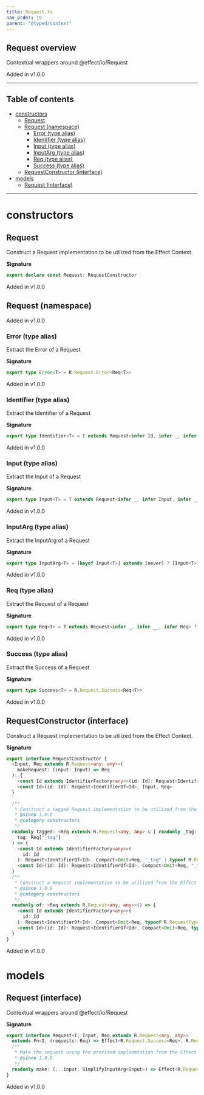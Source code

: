 ```yaml
---
title: Request.ts
nav_order: 19
parent: "@typed/context"
---
```


## Request overview

Contextual wrappers around @effect/io/Request

Added in v1.0.0

---

<h2 class="text-delta">Table of contents</h2>

- [constructors](#constructors)
  - [Request](#request)
  - [Request (namespace)](#request-namespace)
    - [Error (type alias)](#error-type-alias)
    - [Identifier (type alias)](#identifier-type-alias)
    - [Input (type alias)](#input-type-alias)
    - [InputArg (type alias)](#inputarg-type-alias)
    - [Req (type alias)](#req-type-alias)
    - [Success (type alias)](#success-type-alias)
  - [RequestConstructor (interface)](#requestconstructor-interface)
- [models](#models)
  - [Request (interface)](#request-interface)

---

# constructors

## Request

Construct a Request implementation to be utilized from the Effect Context.

**Signature**

```ts
export declare const Request: RequestConstructor
```

Added in v1.0.0

## Request (namespace)

Added in v1.0.0

### Error (type alias)

Extract the Error of a Request

**Signature**

```ts
export type Error<T> = R.Request.Error<Req<T>>
```

Added in v1.0.0

### Identifier (type alias)

Extract the Identifier of a Request

**Signature**

```ts
export type Identifier<T> = T extends Request<infer Id, infer _, infer __> ? Id : never
```

Added in v1.0.0

### Input (type alias)

Extract the Input of a Request

**Signature**

```ts
export type Input<T> = T extends Request<infer _, infer Input, infer __> ? Input : never
```

Added in v1.0.0

### InputArg (type alias)

Extract the InputArg of a Request

**Signature**

```ts
export type InputArg<T> = [keyof Input<T>] extends [never] ? [Input<T>?] : [Input<T>]
```

Added in v1.0.0

### Req (type alias)

Extract the Request of a Request

**Signature**

```ts
export type Req<T> = T extends Request<infer _, infer __, infer Req> ? Req : never
```

Added in v1.0.0

### Success (type alias)

Extract the Success of a Request

**Signature**

```ts
export type Success<T> = R.Request.Success<Req<T>>
```

Added in v1.0.0

## RequestConstructor (interface)

Construct a Request implementation to be utilized from the Effect Context.

**Signature**

```ts
export interface RequestConstructor {
  <Input, Req extends R.Request<any, any>>(
    makeRequest: (input: Input) => Req
  ): {
    <const Id extends IdentifierFactory<any>>(id: Id): Request<IdentifierOf<Id>, Input, Req>
    <const Id>(id: Id): Request<IdentifierOf<Id>, Input, Req>
  }

  /**
   * Construct a tagged Request implementation to be utilized from the Effect Context.
   * @since 1.0.0
   * @category constructors
   */
  readonly tagged: <Req extends R.Request<any, any> & { readonly _tag: string }>(
    tag: Req["_tag"]
  ) => {
    <const Id extends IdentifierFactory<any>>(
      id: Id
    ): Request<IdentifierOf<Id>, Compact<Omit<Req, "_tag" | typeof R.RequestTypeId>>, Req>
    <const Id>(id: Id): Request<IdentifierOf<Id>, Compact<Omit<Req, "_tag" | typeof R.RequestTypeId>>, Req>
  }
  /**
   * Construct a Request implementation to be utilized from the Effect Context.
   * @since 1.0.0
   * @category constructors
   */
  readonly of: <Req extends R.Request<any, any>>() => {
    <const Id extends IdentifierFactory<any>>(
      id: Id
    ): Request<IdentifierOf<Id>, Compact<Omit<Req, typeof R.RequestTypeId>>, Req>
    <const Id>(id: Id): Request<IdentifierOf<Id>, Compact<Omit<Req, typeof R.RequestTypeId>>, Req>
  }
}
```

Added in v1.0.0

# models

## Request (interface)

Contextual wrappers around @effect/io/Request

**Signature**

```ts
export interface Request<I, Input, Req extends R.Request<any, any>>
  extends Fn<I, (requests: Req) => Effect<R.Request.Success<Req>, R.Request.Error<Req>>> {
  /**
   * Make the request using the provided impleemtation from the Effect Context.
   * @since 1.0.0
   */
  readonly make: (...input: SimplifyInputArg<Input>) => Effect<R.Request.Success<Req>, R.Request.Error<Req>, I>
}
```

Added in v1.0.0
